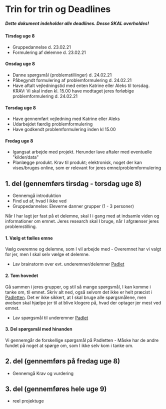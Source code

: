 
# Trin for trin og Deadlines

##### Dette dokument indeholder alle deadlines. Desse **SKAL** overholdes! 

#### Tirsdag uge 8
* Gruppedannelse            d. 23.02.21
* Formulering af delemne    d. 23.02.21

#### Onsdag uge 8
* Danne spørgsmål (problemstillinger) d. 24.02.21
* Påbegyndt formulering af problemformulering d. 24.02.21
* Have aftalt vejledningstid med enten Katrine eller Aleks til torsdag. KRAV: Vi skal inden kl. 15.00 have modtaget jeres forløbige problemformulering d. 24.02.21

#### Torsdag uge 8
* Have gennemført vejledning med Katrine eller Aleks
* Udarbejdet færdig problemformulering
* Have godkendt problemformulering inden kl 15.00


#### Fredag uge 8 
* Igangsat arbejde med projekt. Herunder lave aftaler med eventuelle "kilder/data"
* Planlægge produkt. Krav til produkt; elektronisk, noget der kan vises/bruges online, som er relevant for jeres emne/problemformulering



 
## 1. del (gennemførs tirsdag - torsdag uge 8)

-   Gennemgå introduktion
-   Find ud af, hvad I ikke ved
-   Gruppedannelse: Eleverne danner grupper (1 - 3 personer)

Når I har lagt jer fast på et delemne, skal I i gang med at indsamle viden og informationer om emnet. Jeres research skal I bruge, når I afgrænser jeres problemstilling.

#### 1. Vælg et fælles emne
Vælg overemne og delemne, som I vil arbejde med - Overemnet har vi valgt for jer, men I skal selv vælge et delemne. 
-    Lav brainstorm over evt. underemner/delemner [Padlet](https://padlet.com/aleks_holland_johansen1/vlk0iv9kro2wz13b)

#### 2. Tøm hovedet
Gå sammen i jeres grupper, og stil så mange spørgsmål, I kan komme i tanke om, til emnet. Skriv alt ned, også selvom det ikke er helt præcist i [Padletten](https://padlet.com/aleks_holland_johansen1/vlk0iv9kro2wz13b).
Det er ikke sikkert, at I skal bruge alle spørgsmålene, men øvelsen skal hjælpe jer til at blive klogere på, hvad der optager jer mest ved emnet. 
-    Lav spørgsmål til underemner [Padlet](https://padlet.com/aleks_holland_johansen1/vlk0iv9kro2wz13b)


#### 3. Del spørgsmål med hinanden
Vi gennemgår de forskellige spørgsmål på Padletten - Måske har de andre fundet på noget at spørge om, som I ikke selv kom i tanke om. 


## 2. del (gennemførs på fredag uge 8)
-    Gennemgå Krav og vurdering


## 3. del (gennemføres hele uge 9)
- reel projektuge
